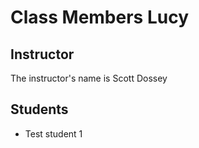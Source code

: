 # Class Members Lucy

## Instructor

The instructor's name is Scott Dossey

## Students

* Test student 1
